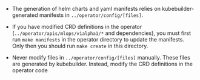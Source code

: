 * The generation of helm charts and yaml manifests relies on kubebuilder-generated manifests in
  `../operator/config/[files]`.

* If you have modified CRD definitions in the operator (`../operator/apis/mlops/v1alpha1/*` and
  dependencies), you must first run `make manifests` in the operator directory to update the manifests.
  Only then you should run `make create` in this directory.

* Never modify files in `../operator/config/[files]` manually. These files are generated by 
  kubebuilder. Instead, modify the CRD definitions in the operator code


